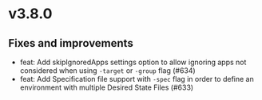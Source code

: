 # v3.8.0

## Fixes and improvements

- feat: Add skipIgnoredApps settings option to allow ignoring apps not considered when using `-target` or `-group` flag (#634)
- feat: Add Specification file support with `-spec` flag in order to define an environment with multiple Desired State Files (#633)
